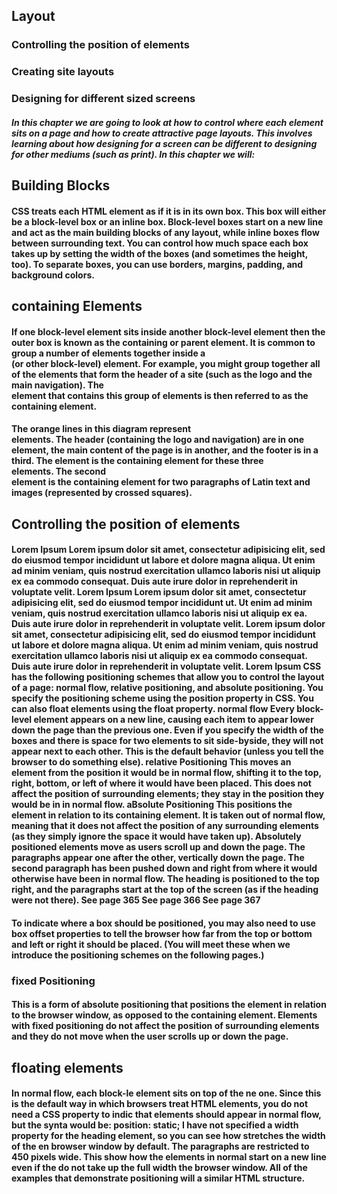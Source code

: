 ## Layout
### Controlling the position of elements
### Creating site layouts
### Designing for different sized screens
##### In this chapter we are going to look at how to control where each element sits on a page and how to create attractive page layouts. This involves learning about how designing for a screen can be different to designing for other mediums (such as print). In this chapter we will:
## Building Blocks
#### CSS treats each HTML element as if it is in its own box. This box will either be a block-level box or an inline box. Block-level boxes start on a new line and act as the main building blocks of any layout, while inline boxes flow between surrounding text. You can control how much space each box takes up by setting the width of the boxes (and sometimes the height, too). To separate boxes, you can use borders, margins, padding, and background colors.
## containing Elements
#### If one block-level element sits inside another block-level element then the outer box is known as the containing or parent element. It is common to group a number of elements together inside a <div> (or other block-level) element. For example, you might group together all of the elements that form the header of a site (such as the logo and the main navigation). The <div> element that contains this group of elements is then referred to as the containing element.
#### The orange lines in this diagram represent <div> elements. The header (containing the logo and navigation) are in one <div> element, the main content of the page is in another, and the footer is in a third. The <body> element is the containing element for these three <div> elements. The second <div> element is the containing element for two paragraphs of Latin text and images (represented by crossed squares).
## Controlling the position of elements
#### Lorem Ipsum Lorem ipsum dolor sit amet, consectetur adipisicing elit, sed do eiusmod tempor incididunt ut labore et dolore magna aliqua. Ut enim ad minim veniam, quis nostrud exercitation ullamco laboris nisi ut aliquip ex ea commodo consequat. Duis aute irure dolor in reprehenderit in voluptate velit. Lorem Ipsum Lorem ipsum dolor sit amet, consectetur adipisicing elit, sed do eiusmod tempor incididunt ut. Ut enim ad minim veniam, quis nostrud exercitation ullamco laboris nisi ut aliquip ex ea. Duis aute irure dolor in reprehenderit in voluptate velit. Lorem ipsum dolor sit amet, consectetur adipisicing elit, sed do eiusmod tempor incididunt ut labore et dolore magna aliqua. Ut enim ad minim veniam, quis nostrud exercitation ullamco laboris nisi ut aliquip ex ea commodo consequat. Duis aute irure dolor in reprehenderit in voluptate velit. Lorem Ipsum CSS has the following positioning schemes that allow you to control the layout of a page: normal flow, relative positioning, and absolute positioning. You specify the positioning scheme using the position property in CSS. You can also float elements using the float property. normal flow Every block-level element appears on a new line, causing each item to appear lower down the page than the previous one. Even if you specify the width of the boxes and there is space for two elements to sit side-byside, they will not appear next to each other. This is the default behavior (unless you tell the browser to do something else). relative Positioning This moves an element from the position it would be in normal flow, shifting it to the top, right, bottom, or left of where it would have been placed. This does not affect the position of surrounding elements; they stay in the position they would be in in normal flow. aBsolute Positioning This positions the element in relation to its containing element. It is taken out of normal flow, meaning that it does not affect the position of any surrounding elements (as they simply ignore the space it would have taken up). Absolutely positioned elements move as users scroll up and down the page. The paragraphs appear one after the other, vertically down the page. The second paragraph has been pushed down and right from where it would otherwise have been in normal flow. The heading is positioned to the top right, and the paragraphs start at the top of the screen (as if the heading were not there). See page 365 See page 366 See page 367
#### To indicate where a box should be positioned, you may also need to use box offset properties to tell the browser how far from the top or bottom and left or right it should be placed. (You will meet these when we introduce the positioning schemes on the following pages.)
### fixed Positioning
#### This is a form of absolute positioning that positions the element in relation to the browser window, as opposed to the containing element. Elements with fixed positioning do not affect the position of surrounding elements and they do not move when the user scrolls up or down the page.
## floating elements
#### In normal flow, each block-le element sits on top of the ne one. Since this is the default way in which browsers treat HTML elements, you do not need a CSS property to indic that elements should appear in normal flow, but the synta would be: position: static; I have not specified a width property for the heading element, so you can see how stretches the width of the en browser window by default. The paragraphs are restricted to 450 pixels wide. This show how the elements in normal start on a new line even if the do not take up the full width the browser window. All of the examples that demonstrate positioning will a similar HTML structure.